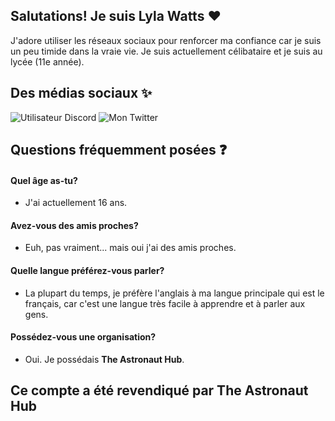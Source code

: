 ## Salutations! Je suis Lyla Watts ❤️
J'adore utiliser les réseaux sociaux pour renforcer ma confiance car je suis un peu timide dans la vraie vie.
Je suis actuellement célibataire et je suis au lycée (11e année).

## Des médias sociaux ✨
![Utilisateur Discord](https://img.shields.io/badge/Discord-Lyla%230749-ff69b4)
![Mon Twitter](https://img.shields.io/twitter/follow/lylawatts_ofc?style=social)

## Questions fréquemment posées ❓

#### Quel âge as-tu?
- J'ai actuellement 16 ans.
#### Avez-vous des amis proches?
- Euh, pas vraiment... mais oui j'ai des amis proches.
#### Quelle langue préférez-vous parler?
- La plupart du temps, je préfère l'anglais à ma langue principale qui est le français, car c'est une langue très facile à apprendre et à parler aux gens.
#### Possédez-vous une organisation?
- Oui. Je possédais __The Astronaut Hub__.

## Ce compte a été revendiqué par The Astronaut Hub
